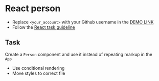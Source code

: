 # React person
- Replace `<your_account>` with your Github username in the [DEMO LINK](https://WojciechCzarnowski.github.io/react_person/)
- Follow the [React task guideline](https://github.com/mate-academy/react_task-guideline#react-tasks-guideline)

## Task
Create a `Person` component and use it instead of repeating markup in the `App`

- Use conditional rendering
- Move styles to correct file
